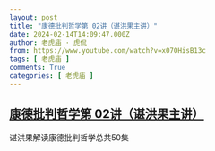 ```yaml
---
layout: post
title: "康德批判哲学第 02讲（谌洪果主讲）"
date: 2024-02-14T14:09:47.000Z
author: 老虎庙 · 虎侃
from: https://www.youtube.com/watch?v=x07OHisB13c
tags: [ 老虎庙 ]
comments: True
categories: [ 老虎庙 ]
---
```

<!--1707919787000-->
[康德批判哲学第 02讲（谌洪果主讲）](https://www.youtube.com/watch?v=x07OHisB13c)
------

<div>
谌洪果解读康德批判哲学总共50集
</div>
